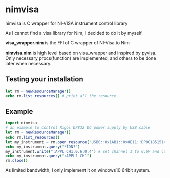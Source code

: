 # nimvisa
nimvisa is C wrapper for NI-VISA instrument control library

As I cannot find a visa library for Nim, I decided to do it by myself.

**visa_wrapper.nim** is the FFI of  C wrapper of NI-Visa to Nim

**nimvisa.nim** is high level based on visa_wrapper and inspired by [pyvisa](https://github.com/pyvisa/pyvisa). Only necessary procs(function) are implemented, and others to be done later when necessary.

## Testing your installation

```nim
let rm = newResourceManager()
echo rm.list_resources() # print all the resource.
```


## Example 

```nim
import nimvisa
# an example to control Rigol DP832 DC power supply by USB cable
let rm = newResourceManager()
echo rm.list_resources()
let my_instrument = rm.open_resource("USB0::0x1AB1::0x0E11::DP8C185151484::INSTR")
echo my_instrument.query("*IDN?")
my_instrument.write(":APPL CH1,0.6,0.4") # set channel 1 to 0.6V and current limitation to 0.4A
echo my_instrument.query(":APPL? CH1")
rm.close()
```

As limited bandwidth, I only implement it on windows10 64bit system.